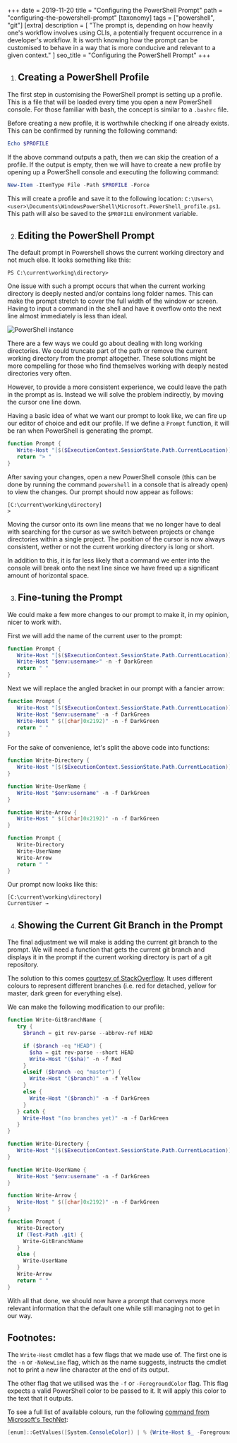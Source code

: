 +++
date = 2019-11-20
title = "Configuring the PowerShell Prompt"
path = "configuring-the-powershell-prompt"
[taxonomy]
tags = ["powershell", "git"]
[extra]
description = [
  "The prompt is, depending on how heavily one's workflow involves using CLIs, a potentially frequent occurrence in a developer's workflow. It is worth knowing how the prompt can be customised to behave in a way that is more conducive and relevant to a given context."
]
seo_title = "Configuring the PowerShell Prompt"
+++

1. ## Creating a PowerShell Profile

  The first step in customising the PowerShell prompt is setting up a profile. This is a file that will be loaded every time you open a new PowerShell console. For those familiar with bash, the concept is similar to a `.bashrc` file.

  Before creating a new profile, it is worthwhile checking if one already exists. This can be confirmed by running the following command:

  ```powershell
  Echo $PROFILE
  ```

  If the above command outputs a path, then we can skip the creation of a profile. If the output is empty, then we will have to create a new profile by opening up a PowerShell console and executing the following command:

  ```powershell
  New-Item -ItemType File -Path $PROFILE -Force
  ```

  This will create a profile and save it to the following location: <span class="break-word">`C:\Users\<user>\Documents\WindowsPowerShell\Microsoft.PowerShell_profile.ps1`</span>. This path will also be saved to the `$PROFILE` environment variable.

2. ## Editing the PowerShell Prompt

  The default prompt in Powershell shows the current working directory and not much else. It looks something like this:

  ```
  PS C:\current\working\directory>
  ```

  One issue with such a prompt occurs that when the current working directory is deeply nested and/or contains long folder names. This can make the prompt stretch to cover the full width of the window or screen. Having to input a command in the shell and have it overflow onto the next line almost immediately is less than ideal.

  ![PowerShell instance](https://cdn.odongo.xyz/images/ps-prompt.gif)

  There are a few ways we could go about dealing with long working directories. We could truncate part of the path or remove the current working directory from the prompt altogether. These solutions might be more compelling for those who find themselves working with deeply nested directories very often.

  However, to provide a more consistent experience, we could leave the path in the prompt as is. Instead we will solve the problem indirectly, by moving the cursor one line down.

  Having a basic idea of what we want our prompt to look like, we can fire up our editor of choice and edit our profile. If we define a `Prompt` function, it will be ran when PowerShell is generating the prompt.

  ```powershell
  function Prompt {
     Write-Host "[$($ExecutionContext.SessionState.Path.CurrentLocation)]" -f DarkCyan
     return "> "
  }
  ```

  After saving your changes, open a new PowerShell console (this can be done by running the command `powershell` in a console that is already open) to view the changes. Our prompt should now appear as follows:

  ```
  [C:\current\working\directory]
  >
  ```

  Moving the cursor onto its own line means that we no longer have to deal with searching for the cursor as we switch between projects or change directories within a single project. The position of the cursor is now always consistent, wether or not the current working directory is long or short.

  In addition to this, it is far less likely that a command we enter into the console will break onto the next line since we have freed up a significant amount of horizontal space.

3. ## Fine-tuning the Prompt

  We could make a few more changes to our prompt to make it, in my opinion, nicer to work with.

  First we will add the name of the current user to the prompt:

  ```powershell
  function Prompt {
     Write-Host "[$($ExecutionContext.SessionState.Path.CurrentLocation)]" -f DarkCyan
     Write-Host "$env:username>" -n -f DarkGreen
     return " "
  }
  ```

  Next we will replace the angled bracket in our prompt with a fancier arrow:

  ```powershell
  function Prompt {
     Write-Host "[$($ExecutionContext.SessionState.Path.CurrentLocation)]" -f DarkCyan
     Write-Host "$env:username" -n -f DarkGreen
     Write-Host " $([char]0x2192)" -n -f DarkGreen
     return " "
  }
  ```

  For the sake of convenience, let's split the above code into functions:

  ```powershell
  function Write-Directory {
     Write-Host "[$($ExecutionContext.SessionState.Path.CurrentLocation)]" -f DarkCyan
  }

  function Write-UserName {
     Write-Host "$env:username" -n -f DarkGreen
  }

  function Write-Arrow {
     Write-Host " $([char]0x2192)" -n -f DarkGreen
  }

  function Prompt {
     Write-Directory
     Write-UserName
     Write-Arrow
     return " "
  }
  ```

  Our prompt now looks like this:

  ```
  [C:\current\working\directory]
  CurrentUser →
  ```

4. ## Showing the Current Git Branch in the Prompt

  The final adjustment we will make is adding the current git branch to the prompt. We will need a function that gets the current git branch and displays it in the prompt if the current working directory is part of a git repository.

  The solution to this comes [courtesy of StackOverflow](https://stackoverflow.com/a/44411205/6454553). It uses different colours to represent different branches (i.e. red for detached, yellow for master, dark green for everything else).

  We can make the following modification to our profile:

  ```powershell
  function Write-GitBranchName {
     try {
       $branch = git rev-parse --abbrev-ref HEAD

       if ($branch -eq "HEAD") {
         $sha = git rev-parse --short HEAD
         Write-Host "($sha)" -n -f Red
       }
       elseif ($branch -eq "master") {
         Write-Host "($branch)" -n -f Yellow
       }
       else {
         Write-Host "($branch)" -n -f DarkGreen
       }
     } catch {
       Write-Host "(no branches yet)" -n -f DarkGreen
     }
  }

  function Write-Directory {
     Write-Host "[$($ExecutionContext.SessionState.Path.CurrentLocation)]" -f DarkCyan
  }

  function Write-UserName {
     Write-Host "$env:username" -n -f DarkGreen
  }

  function Write-Arrow {
     Write-Host " $([char]0x2192)" -n -f DarkGreen
  }

  function Prompt {
     Write-Directory
     if (Test-Path .git) {
       Write-GitBranchName
     }
     else {
       Write-UserName
     }
     Write-Arrow
     return " "
  }
  ```

With all that done, we should now have a prompt that conveys more relevant information that the default one while still managing not to get in our way.

## Footnotes:

The `Write-Host` cmdlet has a few flags that we made use of. The first one is the `-n` or <span class="no-wrap">`-NoNewLine`</span> flag, which as the name suggests, instructs the cmdlet not to print a new line character at the end of its output.

The other flag that we utilised was the `-f` or <span class="no-wrap">`-ForegroundColor`</span> flag. This flag expects a valid PowerShell color to be passed to it. It will apply this color to the text that it outputs.

To see a full list of available colours, run the following [command from Microsoft's TechNet](https://blogs.technet.microsoft.com/gary/2013/11/20/sample-all-powershell-console-colors/):

```powershell
[enum]::GetValues([System.ConsoleColor]) | % {Write-Host $_ -ForegroundColor $_}
```
